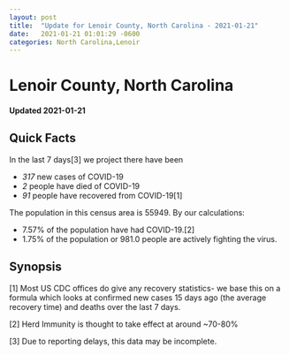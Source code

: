 ```yaml
---
layout: post
title:  "Update for Lenoir County, North Carolina - 2021-01-21"
date:   2021-01-21 01:01:29 -0600
categories: North Carolina,Lenoir
---
```


# Lenoir County, North Carolina
#### Updated 2021-01-21

## Quick Facts

In the last 7 days[3] we project there have been
- *317* new cases of COVID-19
- *2* people have died of COVID-19
- *91* people have recovered from COVID-19[1]

The population in this census area is 55949. By our calculations:
- 7.57% of the population have had COVID-19.[2]
- 1.75% of the population or 981.0 people are actively fighting the virus.

## Synopsis




[1] Most US CDC offices do give any recovery statistics- we base this on a formula which looks at confirmed new cases
15 days ago (the average recovery time) and deaths over the last 7 days.

[2] Herd Immunity is thought to take effect at around ~70-80%

[3] Due to reporting delays, this data may be incomplete.
 
    